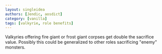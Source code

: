 ```yaml
---
layout: singleidea
authors: [Jendic, aosdict]
category: [vanilla]
tags: [valkyrie, role benefits]
---
```

Valkyries offering fire giant or frost giant corpses get double the sacrifice value. Possibly this could be generalized to other roles sacrificing "enemy" monsters.
